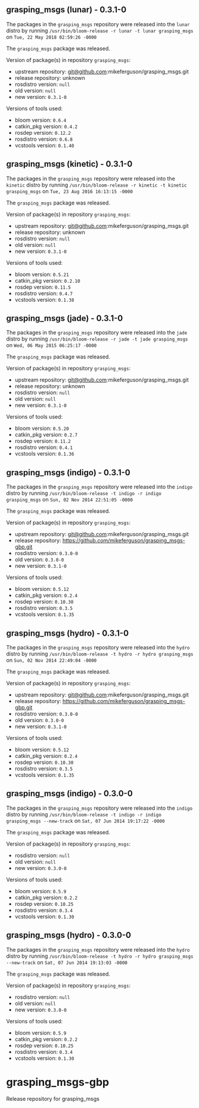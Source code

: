 ## grasping_msgs (lunar) - 0.3.1-0

The packages in the `grasping_msgs` repository were released into the `lunar` distro by running `/usr/bin/bloom-release -r lunar -t lunar grasping_msgs` on `Tue, 22 May 2018 02:59:26 -0000`

The `grasping_msgs` package was released.

Version of package(s) in repository `grasping_msgs`:

- upstream repository: git@github.com:mikeferguson/grasping_msgs.git
- release repository: unknown
- rosdistro version: `null`
- old version: `null`
- new version: `0.3.1-0`

Versions of tools used:

- bloom version: `0.6.4`
- catkin_pkg version: `0.4.2`
- rosdep version: `0.12.2`
- rosdistro version: `0.6.8`
- vcstools version: `0.1.40`


## grasping_msgs (kinetic) - 0.3.1-0

The packages in the `grasping_msgs` repository were released into the `kinetic` distro by running `/usr/bin/bloom-release -r kinetic -t kinetic grasping_msgs` on `Tue, 23 Aug 2016 16:13:15 -0000`

The `grasping_msgs` package was released.

Version of package(s) in repository `grasping_msgs`:

- upstream repository: git@github.com:mikeferguson/grasping_msgs.git
- release repository: unknown
- rosdistro version: `null`
- old version: `null`
- new version: `0.3.1-0`

Versions of tools used:

- bloom version: `0.5.21`
- catkin_pkg version: `0.2.10`
- rosdep version: `0.11.5`
- rosdistro version: `0.4.7`
- vcstools version: `0.1.38`


## grasping_msgs (jade) - 0.3.1-0

The packages in the `grasping_msgs` repository were released into the `jade` distro by running `/usr/bin/bloom-release -r jade -t jade grasping_msgs` on `Wed, 06 May 2015 06:25:17 -0000`

The `grasping_msgs` package was released.

Version of package(s) in repository `grasping_msgs`:
- upstream repository: git@github.com:mikeferguson/grasping_msgs.git
- release repository: unknown
- rosdistro version: `null`
- old version: `null`
- new version: `0.3.1-0`

Versions of tools used:
- bloom version: `0.5.20`
- catkin_pkg version: `0.2.7`
- rosdep version: `0.11.2`
- rosdistro version: `0.4.1`
- vcstools version: `0.1.36`


## grasping_msgs (indigo) - 0.3.1-0

The packages in the `grasping_msgs` repository were released into the `indigo` distro by running `/usr/bin/bloom-release -t indigo -r indigo grasping_msgs` on `Sun, 02 Nov 2014 22:51:05 -0000`

The `grasping_msgs` package was released.

Version of package(s) in repository `grasping_msgs`:
- upstream repository: git@github.com:mikeferguson/grasping_msgs.git
- release repository: https://github.com/mikeferguson/grasping_msgs-gbp.git
- rosdistro version: `0.3.0-0`
- old version: `0.3.0-0`
- new version: `0.3.1-0`

Versions of tools used:
- bloom version: `0.5.12`
- catkin_pkg version: `0.2.4`
- rosdep version: `0.10.30`
- rosdistro version: `0.3.5`
- vcstools version: `0.1.35`


## grasping_msgs (hydro) - 0.3.1-0

The packages in the `grasping_msgs` repository were released into the `hydro` distro by running `/usr/bin/bloom-release -t hydro -r hydro grasping_msgs` on `Sun, 02 Nov 2014 22:49:04 -0000`

The `grasping_msgs` package was released.

Version of package(s) in repository `grasping_msgs`:
- upstream repository: git@github.com:mikeferguson/grasping_msgs.git
- release repository: https://github.com/mikeferguson/grasping_msgs-gbp.git
- rosdistro version: `0.3.0-0`
- old version: `0.3.0-0`
- new version: `0.3.1-0`

Versions of tools used:
- bloom version: `0.5.12`
- catkin_pkg version: `0.2.4`
- rosdep version: `0.10.30`
- rosdistro version: `0.3.5`
- vcstools version: `0.1.35`


## grasping_msgs (indigo) - 0.3.0-0

The packages in the `grasping_msgs` repository were released into the `indigo` distro by running `/usr/bin/bloom-release -t indigo -r indigo grasping_msgs --new-track` on `Sat, 07 Jun 2014 19:17:22 -0000`

The `grasping_msgs` package was released.

Version of package(s) in repository `grasping_msgs`:
- rosdistro version: `null`
- old version: `null`
- new version: `0.3.0-0`

Versions of tools used:
- bloom version: `0.5.9`
- catkin_pkg version: `0.2.2`
- rosdep version: `0.10.25`
- rosdistro version: `0.3.4`
- vcstools version: `0.1.30`


## grasping_msgs (hydro) - 0.3.0-0

The packages in the `grasping_msgs` repository were released into the `hydro` distro by running `/usr/bin/bloom-release -t hydro -r hydro grasping_msgs --new-track` on `Sat, 07 Jun 2014 19:13:03 -0000`

The `grasping_msgs` package was released.

Version of package(s) in repository `grasping_msgs`:
- rosdistro version: `null`
- old version: `null`
- new version: `0.3.0-0`

Versions of tools used:
- bloom version: `0.5.9`
- catkin_pkg version: `0.2.2`
- rosdep version: `0.10.25`
- rosdistro version: `0.3.4`
- vcstools version: `0.1.30`


grasping_msgs-gbp
=================

Release repository for grasping_msgs
